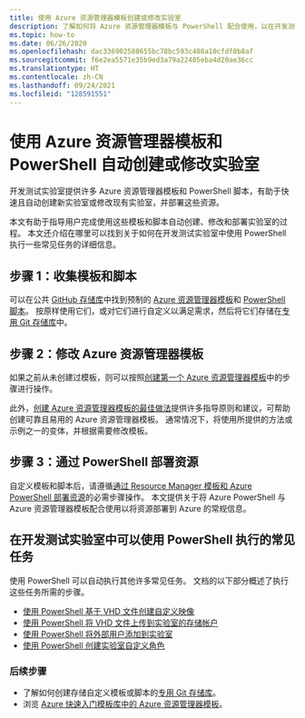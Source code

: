 ```yaml
---
title: 使用 Azure 资源管理器模板创建或修改实验室
description: 了解如何将 Azure 资源管理器模板与 PowerShell 配合使用，以在开发测试实验室中自动创建或修改实验室
ms.topic: how-to
ms.date: 06/26/2020
ms.openlocfilehash: dac336902588655bc78bc593c408a10cfdf0b8af
ms.sourcegitcommit: f6e2ea5571e35b9ed3a79a22485eba4d20ae36cc
ms.translationtype: HT
ms.contentlocale: zh-CN
ms.lasthandoff: 09/24/2021
ms.locfileid: "128591551"
---
```

# <a name="create-or-modify-labs-automatically-using-azure-resource-manager-templates-and-powershell"></a>使用 Azure 资源管理器模板和 PowerShell 自动创建或修改实验室

开发测试实验室提供许多 Azure 资源管理器模板和 PowerShell 脚本，有助于快速且自动创建新实验室或修改现有实验室，并部署这些资源。

本文有助于指导用户完成使用这些模板和脚本自动创建、修改和部署实验室的过程。 本文还介绍在哪里可以找到关于如何在开发测试实验室中使用 PowerShell 执行一些常见任务的详细信息。

## <a name="step-1-gather-your-templates-and-scripts"></a>步骤 1：收集模板和脚本
可以在公共 [GitHub 存储库](https://github.com/Azure/azure-devtestlab)中找到预制的 [Azure 资源管理器模板](https://github.com/Azure/azure-devtestlab/tree/master/samples/DevTestLabs/QuickStartTemplates)和 [PowerShell 脚本](https://github.com/Azure/azure-devtestlab/tree/master/samples/DevTestLabs/Scripts)。 按原样使用它们，或对它们进行自定义以满足需求，然后将它们存储在[专用 Git 存储库](devtest-lab-add-artifact-repo.md)中。

## <a name="step-2-modify-your-azure-resource-manager-template"></a>步骤 2：修改 Azure 资源管理器模板
如果之前从未创建过模板，则可以按照[创建第一个 Azure 资源管理器模板](../azure-resource-manager/templates/quickstart-create-templates-use-the-portal.md)中的步骤进行操作。

此外，[创建 Azure 资源管理器模板的最佳做法](../azure-resource-manager/templates/best-practices.md)提供许多指导原则和建议，可帮助创建可靠且易用的 Azure 资源管理器模板。 通常情况下，将使用所提供的方法或示例之一的变体，并根据需要修改模板。

## <a name="step-3-deploy-resources-with-powershell"></a>步骤 3：通过 PowerShell 部署资源
自定义模板和脚本后，请遵循[通过 Resource Manager 模板和 Azure PowerShell 部署资源](../azure-resource-manager/templates/deploy-powershell.md)的必需步骤操作。 本文提供关于将 Azure PowerShell 与 Azure 资源管理器模板配合使用以将资源部署到 Azure 的常规信息。


## <a name="common-tasks-you-can-perform-in-devtest-labs-using-powershell"></a>在开发测试实验室中可以使用 PowerShell 执行的常见任务
使用 PowerShell 可以自动执行其他许多常见任务。 文档的以下部分概述了执行这些任务所需的步骤。

* [使用 PowerShell 基于 VHD 文件创建自定义映像](devtest-lab-create-custom-image-from-vhd-using-powershell.md)
* [使用 PowerShell 将 VHD 文件上传到实验室的存储帐户](devtest-lab-upload-vhd-using-powershell.md)
* [使用 PowerShell 将外部用户添加到实验室](devtest-lab-add-devtest-user.md#add-an-external-user-to-a-lab-using-powershell)
* [使用 PowerShell 创建实验室自定义角色](devtest-lab-grant-user-permissions-to-specific-lab-policies.md#creating-a-lab-custom-role-using-powershell)

### <a name="next-steps"></a>后续步骤
* 了解如何创建存储自定义模板或脚本的[专用 Git 存储库](devtest-lab-add-artifact-repo.md)。
* 浏览 [Azure 快速入门模板库中的 Azure 资源管理器模板](https://github.com/Azure/azure-quickstart-templates)。